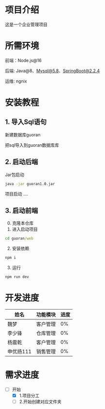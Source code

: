 # 项目介绍

这是一个企业管理项目

# 所需环境

前端：Node.js@16

后端: Java@8、Mysql@5.8、SpringBoot@2.2.4

运维: ngnix

# 安装教程

## 1. 导入Sql语句

新建数据库guoran

把sql导入到guoran数据库库

## 2. 启动后端

Jar包启动

```sh
java -jar guoran1.0.jar
```

项目启动
....

## 3. 启动前端

0. 克隆本仓库
1. 进入启动项目

```cmd
cd guoran/web
```

2. 安装依赖

```cmd
npm i
```

3. 运行

```cmd
npm run dev
```

# 开发进度


| 姓名     | 功能模块 | 进度 |
|--------| -------- | --- |
| 魏梦     | 客户管理 | 0%  |
| 李少锋    | 仓库管理 | 0%  |
| 杨震乾    | 客户管理 | 0%  |
| 申优扬111 | 销售管理 | 0%  |

# 需求进度

- [ ] 开始
  - [X] 1.项目分工
  - [ ] 2.开始创建对应文件夹
